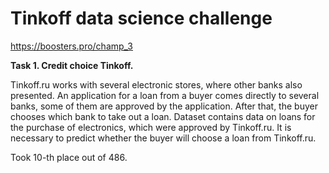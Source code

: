 # Tinkoff data science challenge

https://boosters.pro/champ_3

**Task 1. Credit choice Tinkoff.**

Tinkoff.ru works with several electronic stores, where other banks also presented. An application for a loan from a buyer comes directly to several banks, some of them are approved by the application. After that, the buyer chooses which bank to take out a loan. Dataset contains data on loans for the purchase of electronics, which were approved by Tinkoff.ru. It is necessary to predict whether the buyer will choose a loan from Tinkoff.ru.


Took 10-th place out of 486. 
